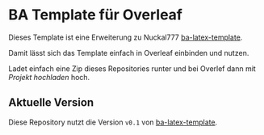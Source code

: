 # BA Template für Overleaf

Dieses Template ist eine Erweiterung zu Nuckal777 [ba-latex-template](https://github.com/Nuckal777/ba-latex-template).

Damit lässt sich das Template einfach in Overleaf einbinden und nutzen.

Ladet einfach eine Zip dieses Repositories runter und bei Overlef dann mit *Projekt hochladen* hoch.

## Aktuelle Version
Diese Repository nutzt die Version `v0.1` von [ba-latex-template](https://github.com/Nuckal777/ba-latex-template).
